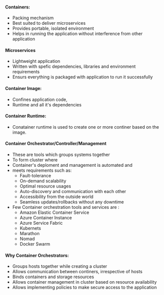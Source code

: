 #### Containers:
+ Packing mechanism
+ Best suited to deliver microservices
+ Provides portable, isolated environment
+ Helps in running the application without interference from other application


#### Microservices
+ Lightweight application
+ Written with spefic dependencies, libraries and environment requirements
+ Ensurs everything is packaged with application to run it successfully


#### Container Image:
+ Confines application code,
+ Runtime and all it's dependencies

#### Container Runtime:
+ Conatainer runtime is used to create one or more continer based on the image.

#### Container Orchestrator/Controller/Management
+ These are tools which groups systems together
+ To form cluster where 
+ Container's deploment and management is automated and
+ meets requirements such as:
  + Fault-tolerance
  + On-demand scalability
  + Optimal resource usages
  + Auto-discovery and communication with each other
  + Accessibility from the outside world
  + Seamless updates/rollbacks without any downtime
+ Few Container orchestration tools and services are :
  + Amazon Elastic Container   Service
  + Azure Container Instance
  + Azure Service Fabric
  + Kubernets
  + Marathon
  + Nomad
  + Docker Swarm

#### Why Container Orchestrators:
+ Groups hosts together while creating a cluster
+ Allows communication between continers, irrespective of hosts
+ Binds containers and storage resources
+ Allows container management in cluster based on resource availability
+ Allows implementing policies to make secure access to the application